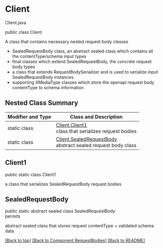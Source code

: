 # Client
Client.java

public class Client

A class that contains necessary nested request body classes
- SealedRequestBody class, an abstract sealed class which contains all the contentType/schema input types
- final classes which extend SealedRequestBody, the concrete request body types
- a class that extends RequestBodySerializer and is used to serialize input SealedRequestBody instances
- supporting XMediaType classes which store the openapi request body contentType to schema information

## Nested Class Summary
| Modifier and Type | Class and Description |
| ----------------- | --------------------- |
| static class | [Client.Client1](#client1)<br> class that serializes request bodies |
| static class | [Client.SealedRequestBody](#sealedrequestbody)<br> abstract sealed request body class |

## Client1
public static class Client1<br>

a class that serializes SealedRequestBody request bodies

## SealedRequestBody
public static abstract sealed class SealedRequestBody<br>
permits<br>

abstract sealed class that stores request contentType + validated schema data


[[Back to top]](#top) [[Back to Component RequestBodies]](../../../README.md#Component-RequestBodies) [[Back to README]](../../../README.md)
